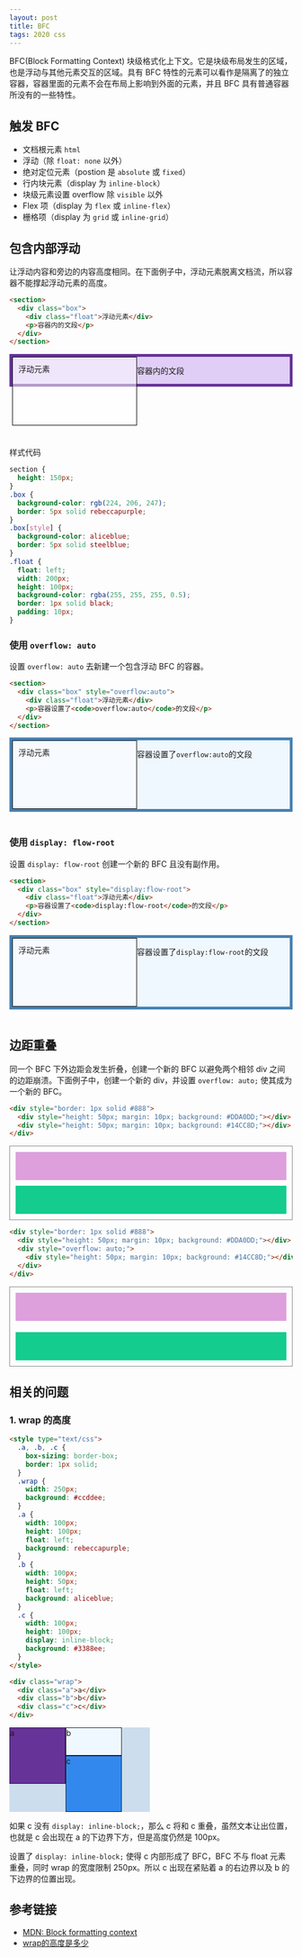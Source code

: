 ```yaml
---
layout: post
title: BFC
tags: 2020 css
---
```


BFC(Block Formatting Context) 块级格式化上下文。它是块级布局发生的区域，也是浮动与其他元素交互的区域。具有 BFC 特性的元素可以看作是隔离了的独立容器，容器里面的元素不会在布局上影响到外面的元素，并且 BFC 具有普通容器所没有的一些特性。

## 触发 BFC

- 文档根元素 `html`
- 浮动（除 `float: none` 以外）
- 绝对定位元素（postion 是 `absolute` 或 `fixed`）
- 行内块元素（display 为 `inline-block`）
- 块级元素设置 overflow 除 `visible` 以外
- Flex 项（display 为 `flex` 或 `inline-flex`）
- 栅格项（display 为 `grid` 或 `inline-grid`）

## 包含内部浮动

让浮动内容和旁边的内容高度相同。在下面例子中，浮动元素脱离文档流，所以容器不能撑起浮动元素的高度。

```html
<section>
  <div class="box">
    <div class="float">浮动元素</div>
    <p>容器内的文段</p>
  </div>
</section>
```

<section>
  <div class="box">
    <div class="float">浮动元素</div>
    <p>容器内的文段</p>
  </div>
</section>

样式代码

```css
section {
  height: 150px;
}
.box {
  background-color: rgb(224, 206, 247);
  border: 5px solid rebeccapurple;
}
.box[style] {
  background-color: aliceblue;
  border: 5px solid steelblue;
}
.float {
  float: left;
  width: 200px;
  height: 100px;
  background-color: rgba(255, 255, 255, 0.5);
  border: 1px solid black;
  padding: 10px;
}
```

<style>
section {
  height:150px;
}
.box {
  background-color: rgb(224, 206, 247);
  border: 5px solid rebeccapurple;
}
.box[style] {
  background-color: aliceblue;
  border: 5px solid steelblue;
}
.float {
  float: left;
  width: 200px;
  height: 100px;
  background-color: rgba(255, 255, 255, .5);
  border:1px solid black;
  padding: 10px;
}
</style>

### 使用 `overflow: auto`

设置 `overflow: auto` 去新建一个包含浮动 BFC 的容器。

```html
<section>
  <div class="box" style="overflow:auto">
    <div class="float">浮动元素</div>
    <p>容器设置了<code>overflow:auto</code>的文段</p>
  </div>
</section>
```

<section>
  <div class="box" style="overflow:auto">
    <div class="float">浮动元素</div>
    <p>容器设置了<code>overflow:auto</code>的文段</p>
  </div>
</section>

### 使用 `display: flow-root`

设置 `display: flow-root` 创建一个新的 BFC 且没有副作用。

```html
<section>
  <div class="box" style="display:flow-root">
    <div class="float">浮动元素</div>
    <p>容器设置了<code>display:flow-root</code>的文段</p>
  </div>
</section>
```

<section>
  <div class="box" style="display:flow-root">
    <div class="float">浮动元素</div>
    <p>容器设置了<code>display:flow-root</code>的文段</p>
  </div>
</section>

## 边距重叠

同一个 BFC 下外边距会发生折叠，创建一个新的 BFC 以避免两个相邻 div 之间的边距崩溃。下面例子中，创建一个新的 div，并设置 `overflow: auto;` 使其成为一个新的 BFC。

```html
<div style="border: 1px solid #888">
  <div style="height: 50px; margin: 10px; background: #DDA0DD;"></div>
  <div style="height: 50px; margin: 10px; background: #14CC8D;"></div>
</div>
```

<div style="border: 1px solid #888">
  <div style="height: 50px; margin: 10px; background: #DDA0DD;"></div>
  <div style="height: 50px; margin: 10px; background: #14CC8D;"></div>
</div>

```html
<div style="border: 1px solid #888">
  <div style="height: 50px; margin: 10px; background: #DDA0DD;"></div>
  <div style="overflow: auto;">
    <div style="height: 50px; margin: 10px; background: #14CC8D;"></div>
  </div>
</div>
```

<div style="border: 1px solid #888">
  <div style="height: 50px; margin: 10px; background: #DDA0DD;"></div>
  <div style="overflow: auto;">
    <div style="height: 50px; margin: 10px; background: #14CC8D;"></div>
  </div>
</div>

## 相关的问题

### 1. wrap 的高度

```html
<style type="text/css">
  .a, .b, .c {
    box-sizing: border-box;
    border: 1px solid;
  }
  .wrap {
    width: 250px;
    background: #ccddee;
  }
  .a {
    width: 100px;
    height: 100px;
    float: left;
    background: rebeccapurple;
  }
  .b {
    width: 100px;
    height: 50px;
    float: left;
    background: aliceblue;
  }
  .c {
    width: 100px;
    height: 100px;
    display: inline-block;
    background: #3388ee;
  }
</style>

<div class="wrap">
  <div class="a">a</div>
  <div class="b">b</div>
  <div class="c">c</div>
</div>
```

<style type="text/css">
  .a, .b, .c {
    box-sizing: border-box;
    border: 1px solid;
  }
  .wrap {
    width: 250px;
    background: #ccddee;
  }
  .a {
    width: 100px;
    height: 100px;
    float: left;
    background: rebeccapurple;
  }
  .b {
    width: 100px;
    height: 50px;
    float: left;
    background: aliceblue;
  }
  .c {
    width: 100px;
    height: 100px;
    display: inline-block;
    background: #3388ee;
  }
</style>

<div class="wrap">
  <div class="a">a</div>
  <div class="b">b</div>
  <div class="c">c</div>
</div>

如果 c 没有 `display: inline-block;`，那么 c 将和 c 重叠，虽然文本让出位置，也就是 c 会出现在 a 的下边界下方，但是高度仍然是 100px。

设置了 `display: inline-block;` 使得 c 内部形成了 BFC，BFC 不与 float 元素重叠，同时 wrap 的宽度限制 250px。所以 c 出现在紧贴着 a 的右边界以及 b 的下边界的位置出现。

## 参考链接

- [MDN: Block formatting context](https://developer.mozilla.org/en-US/docs/Web/Guide/CSS/Block_formatting_context)
- [wrap的高度是多少](https://m.nowcoder.com/questions?uuid=cdaa9b301f1c46e686c5a87650d79525)
